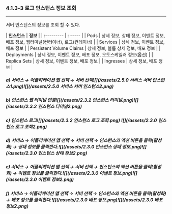 ### 4.1.3-3 로그 인스턴스 정보 조회

---

서버 인스턴스의 정보를 조회 할 수 있다.

| **인스턴스** | **정보** | 
| :--------- | : ----- |
| Pods | 상세 정보, 상태 정보, 이벤트 정보, 배포 정보, 웹터미널(컨터이너), 로그(컨테이너) |
| Services | 상세 정보, 이벤트 정보, 배포 정보 |
| Persistent Volume Claims | 상세 정보, 볼륨 상세 정보, 배포 정보 |
| Deployments | 상세 정보, 이벤트 정보, 배포 정보, 오토스케일러 정보(옵션) | 
| Replica Sets | 상세 정보, 이벤트 정보, 배포 정보 |
| Ingresses | 상세 정보, 배포 정보 |


##### a\)    서비스 → 어플리케이션 맵 선택 → 서버 선택![](/assets/2.5.0 서비스 서버 인스턴스1.png)![](/assets/2.5.0 서비스 서버 인스턴스2.png)

##### b\)     인스턴스 웹 터미널 연결![](/assets/2.3.2 인스턴스 터미널.png)![](/assets/2.3.2 인스턴스 터미널2.png)

##### c\)     인스턴스 로그![](/assets/2.3.2 인스턴스 로그 조회.png) ![](/assets/2.3.0 인스턴스 로그 조회2.png)

##### d\)    서비스 → 어플리케이션 맵 선택 → 서버 선택 → 인스턴스의 액션 버튼을 클릭\(활성화\) → 상태 정보를 클릭한다.![](/assets/2.3.0 인스턴스 상태 정보.png)![](/assets/2.3.0 인스턴스 상태 정보2.png)

##### e\)    서비스 → 어플리케이션 맵 선택 → 서버 선택 → 인스턴스의 액션 버튼을 클릭\(활성화\) → 이벤트 정보를 클릭한다.![](/assets/2.3.0 이벤트 정보.png)![](/assets/2.3.0 이벤트 정보2.png)

##### f\)    서비스 → 어플리케이션 맵 선택 → 서버 선택 → 인스턴스의 액션 버튼을 클릭\(활성화\) → 배포 정보를 클릭한다.![](/assets/2.3.0 배포 정보.png)![](/assets/2.3.0 배포 정보2.png)



